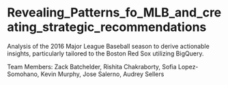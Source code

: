 # Revealing_Patterns_fo_MLB_and_creating_strategic_recommendations
Analysis of the 2016 Major League Baseball season to derive actionable insights, particularly tailored to the Boston Red Sox utilizing BigQuery.

Team Members: Zack Batchelder, Rishita Chakraborty, Sofia Lopez-Somohano, Kevin Murphy, Jose Salerno, Audrey Sellers
